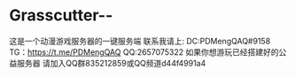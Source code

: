 # Grasscutter--
这是一个动漫游戏服务器的一键服务端 
联系我请上:
DC:PDMengQAQ#9158
TG：https://t.me/PDMengQAQ
QQ:2657075322
如果你想游玩已经搭建好的公益服务器 
请加入QQ群835212859或QQ频道d44f4991a4
